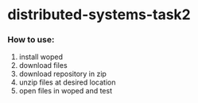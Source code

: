 # distributed-systems-task2

### How to use:
1. install woped
2. download files
3. download repository in zip
4. unzip files at desired location
5. open files in woped and test
